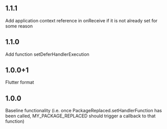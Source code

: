 ## 1.1.1

Add application context reference in onReceive if it is not already set for some reason

## 1.1.0

Add function setDeferHandlerExecution

## 1.0.0+1

Flutter format

## 1.0.0

Baseline functionality (i.e. once PackageReplaced.setHandlerFunction has been called,
MY_PACKAGE_REPLACED should trigger a callback to that function)